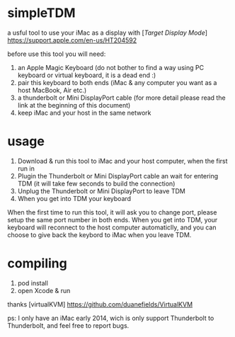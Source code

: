 # simpleTDM

a usful tool to use your iMac as a display with [*Target Display Mode*] https://support.apple.com/en-us/HT204592

before use this tool you will need:
1. an Apple Magic Keyboard (do not bother to find a way using PC keyboard or virtual keyboard, it is a dead end :)
2. pair this keyboard to both ends (iMac & any computer you want as a host MacBook, Air etc.)
3. a thunderbolt or Mini DisplayPort cable (for more detail please read the link at the beginning of this document)
4. keep iMac and your host in the same network

# usage
1. Download & run this tool to iMac and your host computer, when the first run in
2. Plugin the Thunderbolt or Mini DisplayPort cable an wait for entering TDM (it will take few seconds to build the connection)
3. Unplug the Thunderbolt or Mini DisplayPort to leave TDM
4. When you get into TDM your keyboard

When the first time to run this tool, it will ask you to change port, please setup the same port number in both ends.
When you get into TDM, your keyboard will reconnect to the host computer automaticlly, and you can choose to give back the keybord to iMac when you leave TDM.

# compiling
1. pod install
2. open Xcode & run

thanks [virtualKVM] https://github.com/duanefields/VirtualKVM

ps:
I only have an iMac early 2014, wich is only support Thunderbolt to Thunderbolt, and feel free to report bugs.
